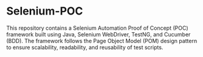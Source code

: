 # Selenium-POC
This repository contains a Selenium Automation Proof of Concept (POC) framework  built using Java, Selenium WebDriver, TestNG, and Cucumber (BDD).  The framework follows the Page Object Model (POM) design pattern to ensure  scalability, readability, and reusability of test scripts.
